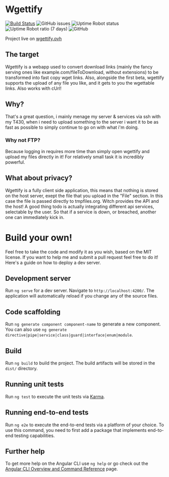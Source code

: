 # Wgettify 
[![Build Status](https://app.travis-ci.com/ettorepane/wgettify.svg?branch=master)](https://app.travis-ci.com/ettorepane/wgettify) 
![GitHub issues](https://img.shields.io/github/issues-raw/ettorepane/wgettify) 
![Uptime Robot status](https://img.shields.io/uptimerobot/status/m792521624-f772dbc2e8aeccff2c947084) 
![Uptime Robot ratio (7 days)](https://img.shields.io/uptimerobot/ratio/7/m792521624-f772dbc2e8aeccff2c947084)
![GitHub](https://img.shields.io/github/license/ettorepane/wgettify)

Project live on [wgettify.ovh](https://www.wgettify.ovh)

## The target

Wgettify is a webapp used to convert download links (mainly the fancy serving ones like example.com/fileToDownload, without extensions) to be transformed into fast copy wget links.
Also, alongside the first beta, wgettify supports the upload of any file you like, and it gets to you the wgettable links.
Also works with cUrl!

## Why?

That's a great question, i mainly menage my server & services via ssh with my T430, when i need to upload something to the server i want it to be as fast as possible to simply continue to go on with what i'm doing.

### Why not FTP? 

Because logging in requires more time than simply open wgettify and upload my files directly in it!
For relatively small task it is incredibly powerful.

## What about privacy?

Wgettify is a fully client side application, this means that nothing is stored on the host server, exept the file that you upload in the "File" section.
In this case the file is passed directly to tmpfiles.org.
Witch provides the API and the host!
A good thing todo is actually integrating different api services, selectable by the user.
So that if a service is down, or breached, another one can immediately kick in.

# Build your own!

Feel free to take the code and modify it as you wish, based on the MIT license.
If you want to help me and submit a pull request feel free to do it!
Here's a guide on how to deploy a dev server.

## Development server

Run `ng serve` for a dev server. Navigate to `http://localhost:4200/`. The application will automatically reload if you change any of the source files.

## Code scaffolding

Run `ng generate component component-name` to generate a new component. You can also use `ng generate directive|pipe|service|class|guard|interface|enum|module`.

## Build

Run `ng build` to build the project. The build artifacts will be stored in the `dist/` directory.

## Running unit tests

Run `ng test` to execute the unit tests via [Karma](https://karma-runner.github.io).

## Running end-to-end tests

Run `ng e2e` to execute the end-to-end tests via a platform of your choice. To use this command, you need to first add a package that implements end-to-end testing capabilities.

## Further help

To get more help on the Angular CLI use `ng help` or go check out the [Angular CLI Overview and Command Reference](https://angular.io/cli) page.
